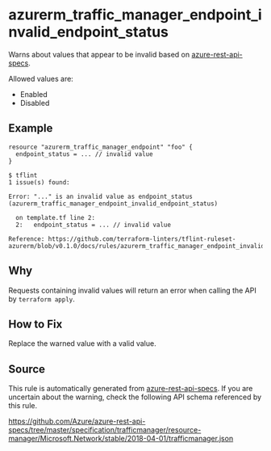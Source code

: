 <!--- This file generated by `tools/apispec-rule-gen/main.go`. DO NOT EDIT --->

# azurerm_traffic_manager_endpoint_invalid_endpoint_status

Warns about values that appear to be invalid based on [azure-rest-api-specs](https://github.com/Azure/azure-rest-api-specs).

Allowed values are:
- Enabled
- Disabled

## Example

```hcl
resource "azurerm_traffic_manager_endpoint" "foo" {
  endpoint_status = ... // invalid value
}
```

```
$ tflint
1 issue(s) found:

Error: "..." is an invalid value as endpoint_status (azurerm_traffic_manager_endpoint_invalid_endpoint_status)

  on template.tf line 2:
  2:   endpoint_status = ... // invalid value

Reference: https://github.com/terraform-linters/tflint-ruleset-azurerm/blob/v0.1.0/docs/rules/azurerm_traffic_manager_endpoint_invalid_endpoint_status.md

```

## Why

Requests containing invalid values will return an error when calling the API by `terraform apply`.

## How to Fix

Replace the warned value with a valid value.

## Source

This rule is automatically generated from [azure-rest-api-specs](https://github.com/Azure/azure-rest-api-specs). If you are uncertain about the warning, check the following API schema referenced by this rule.

https://github.com/Azure/azure-rest-api-specs/tree/master/specification/trafficmanager/resource-manager/Microsoft.Network/stable/2018-04-01/trafficmanager.json
